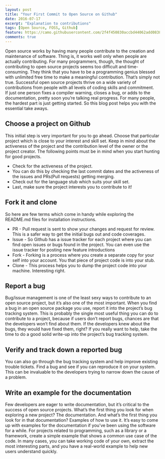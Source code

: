 ```yaml
---
layout: post
title: "Your First Commit to Open Source on Github"
date: 2016-07-17
excerpt: "Explanation to contributions"
tags: [Open Source, FOSS, Github]
feature: https://camo.githubusercontent.com/2f4f450830accbd44062add083885eadc0f791c7/68747470733a2f2f6f672e6769746875622e636f6d2f6f637469636f6e732f6f637469636f6e734031323030783633302e706e67
comments: true
---
```


Open source works by having many people contribute to the creation and maintenance of software. Thing is, it works well only when people are actually contributing. For many programmers, though, the thought of contributing to open source projects seems too difficult and time-consuming. They think that you have to be a programming genius blessed with unlimited free time to make a meaningful contribution. That’s simply not true. Successful open source projects thrive on a wide variety of contributions from people with all levels of coding skills and commitment. If just one person fixes a compiler warning, closes a bug, or adds to the documentation, pretty soon you’re talking real progress. For many people, the hardest part is just getting started. So this blog post helps you with the essential take aways. 

## Choose a project on Github

This initial step is very important for you to go ahead. Choose that particular project which is close to your interest and skill set. Keep in mind about the activeness of the project and the contribution level of the owner or the project creator. The following points must be in mind when you start hunting for good projects.

* Check for the activeness of the project. 
* You can do this by checking the last commit dates and the activeness of the issues and PRs(Pull requests) getting merging.
* Check out for the language stub which suits your skill set.
* Last, make sure the project interests you to contribute to it!

## Fork it and clone

So here are few terms which come in handy while exploring the README.md files for installation instructions. 

* PR - Pull request is sent to show your changes and request for review. This is a safer way to get the initial bugs out and code coverages.
* Issue - So Github has a issue tracker for each project where you can find open issues or bugs found in the project. You can even use the issue tracker for posting new feature introductions 
* Fork - Forking is a process where you create a separate copy for your self into your account. You that piece of project code is into your stub. 
* Clone - This process helps you to dump the project code into your machine. Interesting right.

## Report a bug

Bug/issue management is one of the least sexy ways to contribute to an open source project, but it’s also one of the most important. When you find a bug in an open source package you use, report it into the project’s bug tracking system. This is probably the single most useful thing you can do to contribute to a project, because if users don’t report bugs, chances are that the developers won’t find about them. If the developers knew about the bugs, they would have fixed them, right? If you really want to help, take the time to do a good solid write-up into the project’s bug tracking system.

## Verify and track down a reported bug

You can also go through the bug tracking system and help improve existing trouble tickets. Find a bug and see if you can reproduce it on your system. This can be invaluable to the developers trying to narrow down the cause of a problem.

## Write an example for the documentation

Few developers are eager to write documentation, but it’s critical to the success of open source projects. What’s the first thing you look for when exploring a new project? The documentation. And what’s the first thing you look for in that documentation? Examples of how to use it. It’s easy to come up with examples for the documentation if you’ve been using the software for a while. For projects related to programming, such as a library or a framework, create a simple example that shows a common use case of the code. In many cases, you can take working code of your own, extract the most interesting parts, and you have a real-world example to help new users understand quickly.